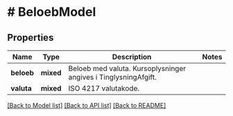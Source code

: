 # # BeloebModel

## Properties

Name | Type | Description | Notes
------------ | ------------- | ------------- | -------------
**beloeb** | **mixed** | Beloeb med valuta. Kursoplysninger angives i TinglysningAfgift. |
**valuta** | **mixed** | ISO 4217 valutakode. |

[[Back to Model list]](../../README.md#models) [[Back to API list]](../../README.md#endpoints) [[Back to README]](../../README.md)
